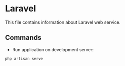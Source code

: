 # Laravel

This file contains information about Laravel web service.

## Commands

- Run application on development server:

`php artisan serve`
